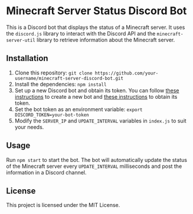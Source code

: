 # Minecraft Server Status Discord Bot

This is a Discord bot that displays the status of a Minecraft server. It uses the `discord.js` library to interact with the Discord API and the `minecraft-server-util` library to retrieve information about the Minecraft server.

## Installation

1. Clone this repository: `git clone https://github.com/your-username/minecraft-server-discord-bot.git`
2. Install the dependencies: `npm install`
3. Set up a new Discord bot and obtain its token. You can follow [these instructions](https://discordjs.guide/preparations/setting-up-a-bot-application.html#creating-your-bot) to create a new bot and [these instructions](https://discordjs.guide/token/) to obtain its token.
4. Set the bot token as an environment variable: `export DISCORD_TOKEN=your-bot-token`
5. Modify the `SERVER_IP` and `UPDATE_INTERVAL` variables in `index.js` to suit your needs.

## Usage

Run `npm start` to start the bot. The bot will automatically update the status of the Minecraft server every `UPDATE_INTERVAL` milliseconds and post the information in a Discord channel.

## License

This project is licensed under the MIT License.

